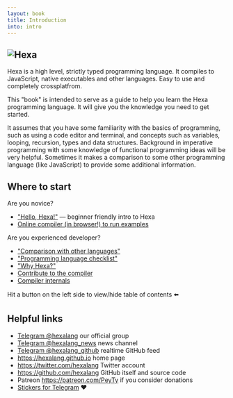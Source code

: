 ```yaml
---
layout: book
title: Introduction
into: intro
---
```


<!-- rename to About this book -->

<!-- Introduction -->

## ![Hexa](https://hexalang.github.io/favicon/android-icon-192x192.png)

Hexa is a high level, strictly typed programming language. It compiles to JavaScript, native executables and other languages. Easy to use and completely crossplatfrom.

This "book" is intended to serve as a guide to help you learn the Hexa programming language. It will give you the knowledge you need to get started.

It assumes that you have some familiarity with the basics of programming, such as using a code editor and terminal, and concepts such as variables, looping, recursion, types and data structures. Background in imperative programming with some knowledge of functional programming ideas will be very helpful. Sometimes it makes a comparison to some other programming language (like JavaScript) to provide some additional information.

## Where to start

Are you novice?

- ["Hello, Hexa!"](https://hexalang.github.io/book/Hello.html) — beginner friendly intro to Hexa
- [Online compiler (in browser!) to run examples](https://hexalang.github.io/try/)

Are you experienced developer?

- ["Comparison with other languages"](https://hexalang.github.io/book/Comparison.html)
- ["Programming language checklist"](https://hexalang.github.io/book/Checklist.html)
- ["Why Hexa?"](https://hexalang.github.io/book/Profit.html)
- [Contribute to the compiler](https://github.com/hexalang/hexa)
- [Compiler internals](https://hexalang.github.io/book/Lexer.html)

Hit a button on the left side to view/hide table of contents :arrow_left:

## Helpful links

- [Telegram @hexalang](https://t.me/hexalang) our official group
- [Telegram @hexalang_news](https://t.me/hexalang_news) news channel
- [Telegram @hexalang_github](https://t.me/hexalang_github) realtime GitHub feed
- <https://hexalang.github.io> home page
- <https://twitter.com/hexalang> Twitter account
- <https://github.com/hexalang> GitHub itself and source code
- Patreon <https://patreon.com/PeyTy> if you consider donations
- [Stickers for Telegram](https://t.me/addstickers/hexalang) :heart:
